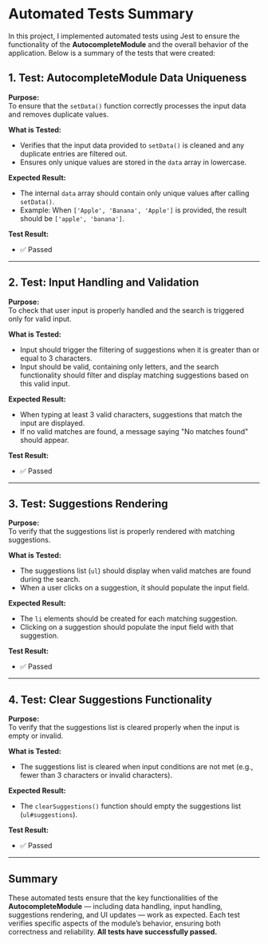# Automated Tests Summary

In this project, I implemented automated tests using Jest to ensure the functionality of the **AutocompleteModule** and the overall behavior of the application. Below is a summary of the tests that were created:

## 1. Test: AutocompleteModule Data Uniqueness
**Purpose:**  
To ensure that the `setData()` function correctly processes the input data and removes duplicate values.

**What is Tested:**  
- Verifies that the input data provided to `setData()` is cleaned and any duplicate entries are filtered out.
- Ensures only unique values are stored in the `data` array in lowercase.

**Expected Result:**  
- The internal `data` array should contain only unique values after calling `setData()`.  
- Example: When `['Apple', 'Banana', 'Apple']` is provided, the result should be `['apple', 'banana']`.

**Test Result:**  
- ✅ Passed
---

## 2. Test: Input Handling and Validation
**Purpose:**  
To check that user input is properly handled and the search is triggered only for valid input.

**What is Tested:**  
- Input should trigger the filtering of suggestions when it is greater than or equal to 3 characters.
- Input should be valid, containing only letters, and the search functionality should filter and display matching suggestions based on this valid input.

**Expected Result:**  
- When typing at least 3 valid characters, suggestions that match the input are displayed.
- If no valid matches are found, a message saying "No matches found" should appear.

**Test Result:**  
- ✅ Passed
---

## 3. Test: Suggestions Rendering
**Purpose:**  
To verify that the suggestions list is properly rendered with matching suggestions.

**What is Tested:**  
- The suggestions list (`ul`) should display when valid matches are found during the search.
- When a user clicks on a suggestion, it should populate the input field.

**Expected Result:**  
- The `li` elements should be created for each matching suggestion.
- Clicking on a suggestion should populate the input field with that suggestion.

**Test Result:**  
- ✅ Passed
---

## 4. Test: Clear Suggestions Functionality
**Purpose:**  
To verify that the suggestions list is cleared properly when the input is empty or invalid.

**What is Tested:**  
- The suggestions list is cleared when input conditions are not met (e.g., fewer than 3 characters or invalid characters).

**Expected Result:**  
- The `clearSuggestions()` function should empty the suggestions list (`ul#suggestions`).

**Test Result:**  
- ✅ Passed
---

## Summary
These automated tests ensure that the key functionalities of the **AutocompleteModule** — including data handling, input handling, suggestions rendering, and UI updates — work as expected. Each test verifies specific aspects of the module’s behavior, ensuring both correctness and reliability. **All tests have successfully passed.**
